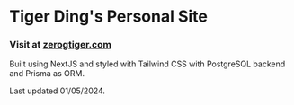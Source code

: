 # Tiger Ding's Personal Site

### Visit at [zerogtiger.com](https://zerogtiger.com/)


Built using NextJS and styled with Tailwind CSS with PostgreSQL backend and Prisma as ORM.

Last updated 01/05/2024.

